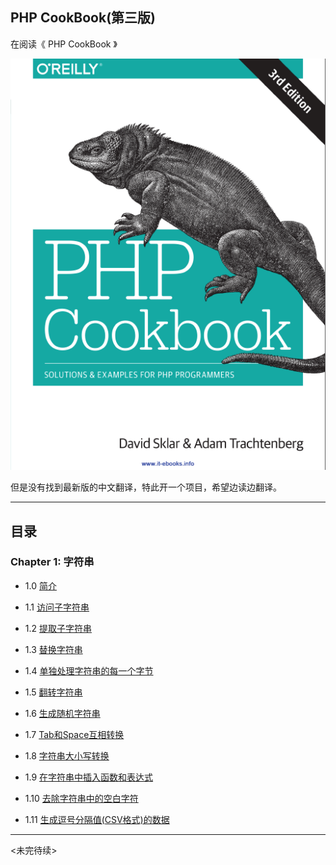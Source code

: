 ## PHP CookBook(第三版) 

在阅读《 PHP CookBook 》

![](imgs/cover.png)


但是没有找到最新版的中文翻译，特此开一个项目，希望边读边翻译。


----------

## 目录 ##

### Chapter 1: 字符串

- 1.0 [简介](content/chapter1_strings_1.0_简介.md)

- 1.1 [访问子字符串](content/chapter1_strings_1.1_访问子字符串.md)

- 1.2 [提取子字符串](content/chapter1_strings_1.2_提取子字符串.md)

- 1.3 [替换字符串 ](content/chapter1_strings_1.3_替换字符串.md)

- 1.4 [单独处理字符串的每一个字节 ](content/chapter1_strings_1.4_单独处理字符串的每一个字节.md)

- 1.5 [翻转字符串](content/chapter1_strings_1.5_翻转字符串.md)

- 1.6 [生成随机字符串](content/chapter1_strings_1.6_生成随机字符串.md)

- 1.7 [Tab和Space互相转换](content/chapter1_strings_1.7_Tab和Space互相转换.md)

- 1.8 [字符串大小写转换](content/chapter1_strings_1.8_字符串大小写转换.md)

- 1.9 [在字符串中插入函数和表达式](content/chapter1_strings_1.9_在字符串中插入函数或者表达式.md)

- 1.10 [去除字符串中的空白字符](content/chapter1_strings_1.10_去除字符串中的空白字符.md)

- 1.11 [生成逗号分隔值(CSV格式)的数据](content/chapter1_strings_1.11_生成逗号分隔值.md)

---
<未完待续>

